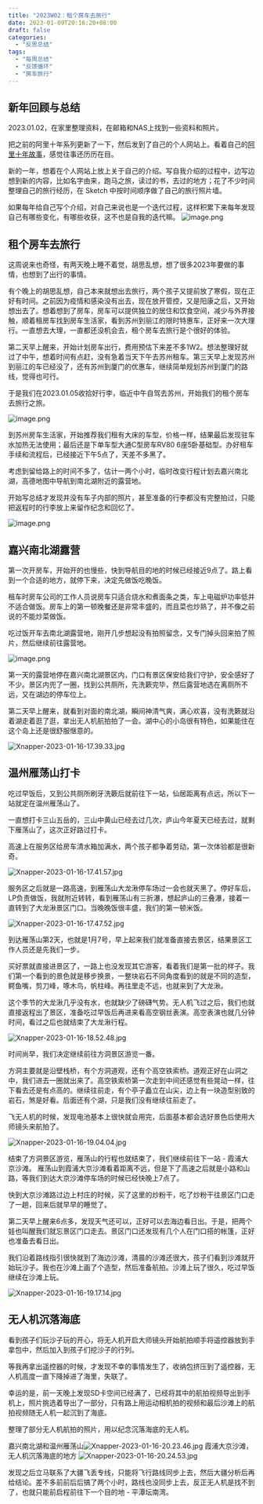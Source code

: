 ```yaml
---
title: "2023W02：租个房车去旅行"
date: 2023-01-09T20:16:20+08:00
draft: false
categories:
  - "反思总结"
tags:
  - "每周总结"
  - "反馈循环"
  - "房车旅行"
---
```


## 新年回顾与总结

2023.01.02，在家里整理资料，在邮箱和NAS上找到一些资料和照片。

把之前的阿里十年系列更新了一下，然后发到了自己的个人网站上。看着自己的[阿里十年故事](https://hagerhu.com/categories/%E9%98%BF%E9%87%8C%E5%8D%81%E5%B9%B4/)，感觉往事还历历在目。

新的一年，想着在个人网站上放上关于自己的介绍。写自我介绍的过程中，边写边想到新的内容，比如名字由来，跑马之旅，读过的书，去过的地方；花了不少时间整理自己的旅行经历，在 Sketch 中按时间顺序做了自己的旅行照片墙。

如果每年给自己写个介绍，对自己来说也是一个迭代过程，这样积累下来每年发现自己有哪些变化，有哪些收获，这不也是自我的迭代嘛。
![image.png](https://cdn.nlark.com/yuque/0/2023/png/177619/1673703814783-3c147ab7-b1df-4ba9-9bb5-cc7829d14f9d.png#averageHue=%23fdfdfc&clientId=u3d139879-0013-4&crop=0&crop=0&crop=1&crop=1&from=paste&height=503&id=u5e41c15f&margin=%5Bobject%20Object%5D&name=image.png&originHeight=1006&originWidth=2284&originalType=binary&ratio=1&rotation=0&showTitle=false&size=711926&status=done&style=none&taskId=ub042aa2f-b4bc-4ede-affe-bc68823ecf6&title=&width=1142)



## 租个房车去旅行

这周说来也奇怪，有两天晚上睡不着觉，胡思乱想，想了很多2023年要做的事情，也想到了出行的事情。

有个晚上的胡思乱想，自己本来就想出去旅行，两个孩子又提前放了寒假，现在正好有时间。之前因为疫情和感染没有出去，现在放开管控，又是阳康之后，又开始想出去了。想着想到了房车，房车可以提供独立的居住和饮食空间，减少与外界接触，顺着租房车找到房车生活家，看到苏州到丽江的限时特惠车，正好来一次大理行。一直想去大理，一直都还没机会去，租个房车去旅行是个很好的体验。

第二天早上醒来，开始计划房车出行，费用预估下来差不多1W2。想法整理好就过了中午，想着时间有点赶，没有急着当天下午去苏州租车。第三天早上发现苏州到丽江的车已经没了，还有苏州到厦门的优惠车，继续简单规划苏州到厦门的路线，觉得也可行。

于是我们在2023.01.05收拾好行李，临近中午自驾去苏州，开始我们的租个房车去旅行之旅。

![image.png](https://cdn.nlark.com/yuque/0/2023/png/177619/1673704325752-e4fb66f6-f036-42dd-ba96-eba8a028ba69.png#averageHue=%23f4f2ee&clientId=u3d139879-0013-4&crop=0&crop=0&crop=1&crop=1&from=paste&height=460&id=u22da0ee3&margin=%5Bobject%20Object%5D&name=image.png&originHeight=920&originWidth=2932&originalType=binary&ratio=1&rotation=0&showTitle=false&size=1264657&status=done&style=none&taskId=u267e3011-63f4-4921-a497-f3e13e8cc91&title=&width=1466)

到苏州房车生活家，开始推荐我们租有大床的车型，价格一样，结果最后发现驻车水加热无法使用；最后还是下单车型大通C型房车RV80 6座5卧基础型。办好租车手续和流程后，已经接近下午5点了，天差不多黑了。

考虑到留给路上的时间不多了，估计一两个小时，临时改变行程计划去嘉兴南北湖，高德地图中导航到南北湖附近的露营地。

开始写总结才发现并没有车子内部的照片，甚至准备的行李都没有完整拍过，只能把返程时的行李放上来留作纪念和回忆了。

![image.png](https://cdn.nlark.com/yuque/0/2023/png/177619/1673705774697-9b6aa67a-e78f-48a4-a3d4-9c7ab4207f69.png#averageHue=%237f7e73&clientId=u3d139879-0013-4&crop=0&crop=0&crop=1&crop=1&from=paste&height=648&id=uadb0fffa&margin=%5Bobject%20Object%5D&name=image.png&originHeight=1296&originWidth=2102&originalType=binary&ratio=1&rotation=0&showTitle=false&size=4945841&status=done&style=none&taskId=u1bf817e5-e95e-40a1-ae59-3e361a3fad6&title=&width=1051)



## 嘉兴南北湖露营

第一次开房车，开始开的也慢些，快到导航目的地的时候已经接近9点了。路上看到一个合适的地方，就停下来，决定先做饭吃晚饭。

租车时房车公司的工作人员说房车只适合烧水和煮面条之类，车上电磁炉功率低并不适合做饭。房车上的第一顿晚餐还是非常丰盛的，而且菜也炒熟了，并不像之前说的不能炒菜做饭。

吃过饭开车去南北湖露营地，刚开几步想起没有拍照留念，又专门掉头回来拍了照片，然后继续前往露营地。

![image.png](https://cdn.nlark.com/yuque/0/2023/png/177619/1673706194949-d15c00b8-37e3-4122-b06c-9b104da04823.png#averageHue=%23897258&clientId=u3d139879-0013-4&crop=0&crop=0&crop=1&crop=1&from=paste&height=556&id=uc5445462&margin=%5Bobject%20Object%5D&name=image.png&originHeight=1112&originWidth=1786&originalType=binary&ratio=1&rotation=0&showTitle=false&size=3628681&status=done&style=none&taskId=u3dde87f2-cee2-41e2-a756-40ff999bcc5&title=&width=893)

第一天的露营地停在嘉兴南北湖景区内，门口有景区保安给我们守护，安全感好了不少。景区内兜了一圈，找到公共厕所，先洗簌完毕，然后露营地选在离厕所不远，又在湖边的停车位上。

第二天早上醒来，就看到对面的南北湖，瞬间神清气爽，满心欢喜，没有洗簌就沿着湖走着逛了逛，拿出无人机航拍拍了一会。湖中心的小岛很有特色，如果能住在这个岛上还是很舒服惬意的。

![Xnapper-2023-01-16-17.39.33.jpg](https://cdn.nlark.com/yuque/0/2023/jpeg/177619/1673862002926-d7afde82-0353-493d-8aad-d65445d82244.jpeg#averageHue=%236e8080&clientId=u66e6f7d6-5c32-4&crop=0&crop=0&crop=1&crop=1&from=paste&height=687&id=u44b6fff4&margin=%5Bobject%20Object%5D&name=Xnapper-2023-01-16-17.39.33.jpg&originHeight=1374&originWidth=2190&originalType=binary&ratio=1&rotation=0&showTitle=false&size=803685&status=done&style=none&taskId=u865be0be-81d3-46ef-8eed-ae782d48455&title=&width=1095)



## 温州雁荡山打卡

吃过早饭后，又到公共厕所刷牙洗簌后就前往下一站，仙居距离有点远，所以下一站就定在温州雁荡山了。

一直想打卡三山五岳的，三山中黄山已经去过几次，庐山今年夏天已经去过，就剩下雁荡山了，这次正好路过打卡。

高速上在服务区给房车清水箱加满水，两个孩子都争着劳动，第一次体验都是很新奇。

![Xnapper-2023-01-16-17.41.57.jpg](https://cdn.nlark.com/yuque/0/2023/jpeg/177619/1673862130680-4c2a931e-72ab-4fe1-ba67-24932b29cc36.jpeg#averageHue=%23658080&clientId=u66e6f7d6-5c32-4&crop=0&crop=0&crop=1&crop=1&from=paste&height=468&id=ud1af27e9&margin=%5Bobject%20Object%5D&name=Xnapper-2023-01-16-17.41.57.jpg&originHeight=936&originWidth=2596&originalType=binary&ratio=1&rotation=0&showTitle=false&size=780787&status=done&style=none&taskId=ua2050996-8884-4dff-89d7-48e8bc6941a&title=&width=1298)

服务区之后就是一路高速，到雁荡山大龙湫停车场过一会也就天黑了。停好车后，LP负责做饭，我就附近转转，看到雁荡山有三折瀑，想起庐山的三叠瀑，接着一直转到了大龙湫景区门口。当晚晚饭很丰盛，我们的第一顿米饭。

![Xnapper-2023-01-16-17.47.52.jpg](https://cdn.nlark.com/yuque/0/2023/jpeg/177619/1673862486258-d5d6a042-f116-4118-877a-52fbf36f0ac0.jpeg#averageHue=%2375644e&clientId=u66e6f7d6-5c32-4&crop=0&crop=0&crop=1&crop=1&from=paste&height=811&id=ub6df7637&margin=%5Bobject%20Object%5D&name=Xnapper-2023-01-16-17.47.52.jpg&originHeight=1622&originWidth=2762&originalType=binary&ratio=1&rotation=0&showTitle=false&size=1492718&status=done&style=none&taskId=u0a71a81b-c0d9-49ca-99f8-efd1a62c29d&title=&width=1381)

到达雁荡山第2天，也就是1月7号，早上起来我们就准备直接去景区，结果景区工作人员还是先我们一步。

买好票就直接进景区了，一路上也没发现其它游客，看着我们是第一批的样子。我们第一个看到的景色就是移步换景，一整块岩石不同角度看到的就是不同的造型，鳄鱼嘴，剪刀峰，啄木鸟，帆柱峰。再往里走不远，也就来到了大龙湫。

这个季节的大龙湫几乎没有水，也就缺少了磅礴气势。无人机飞过之后，我们也就直接返程出了景区，准备吃过早饭后再进来看高空钢丝表演。高空表演也就几分钟时间，看过之后也就结束了大龙湫行程。

![Xnapper-2023-01-16-18.52.48.jpg](https://cdn.nlark.com/yuque/0/2023/jpeg/177619/1673866389440-7ad1cc71-2fa7-4b7e-af0e-47cc6ed9489c.jpeg#averageHue=%233c463c&clientId=u953047f9-6461-4&crop=0&crop=0&crop=1&crop=1&from=paste&height=722&id=u36d51fe7&margin=%5Bobject%20Object%5D&name=Xnapper-2023-01-16-18.52.48.jpg&originHeight=1444&originWidth=2550&originalType=binary&ratio=1&rotation=0&showTitle=false&size=1498191&status=done&style=none&taskId=u65fec737-51ae-4b63-88a9-b6f0ce9ac17&title=&width=1275)

时间尚早，我们决定继续前往方洞景区游览一番。

方洞主要就是沿壁栈桥，有个方洞道观，还有个高空铁索桥。道观正好在山洞之中，我们进去一圈就出来了。高空铁索桥第一次走到中间还感觉有些晃动一样，往下看去还是有点高的。继续往前走，有个亭子矗立在山尖，边上有一块造型别致的岩石，煞是好看。后面还有个湖，只是我们没有继续往前走了。

飞无人机的时候，发现电池基本上很快就会用完，后面基本都会选好景色后使用大师镜头来航拍了。

![Xnapper-2023-01-16-19.04.04.jpg](https://cdn.nlark.com/yuque/0/2023/jpeg/177619/1673867057148-e2b5184f-678f-4c60-880f-bb00c4589723.jpeg#averageHue=%23777a71&clientId=u953047f9-6461-4&crop=0&crop=0&crop=1&crop=1&from=paste&height=679&id=uafd5deb9&margin=%5Bobject%20Object%5D&name=Xnapper-2023-01-16-19.04.04.jpg&originHeight=1358&originWidth=2824&originalType=binary&ratio=1&rotation=0&showTitle=false&size=1411870&status=done&style=none&taskId=u8c6cf73a-5290-4a7d-850e-bd98e754b25&title=&width=1412)

结束了方洞景区游览，雁荡山的行程也就结束了，我们继续前往下一站 - 霞浦大京沙滩。
雁荡山到霞浦大京沙滩看着距离不远，但是下了高速之后就是小路和山路，等我们到达大京沙滩停车场的时候已经快晚上7点了。

快到大京沙滩路过边上村庄的时候，买了这里的炒粉干，吃了炒粉干往景区门口走了一趟，回来后就早早的睡觉了。

第二天早上醒来6点多，发现天气还可以，正好可以去海边看日出。于是，把两个娃也叫醒我们就忘景区门口走去。景区门口还发现有几个人在门口搭的帐篷，正好也准备去看日出。

我们沿着路线指引很快就到了海边沙滩，清晨的沙滩还很大，孩子们看到沙滩就开始玩沙子。我也在沙滩上画了个造型，然后准备航拍。沙滩上玩了很久，吃过早饭继续在沙滩上玩。

![Xnapper-2023-01-16-19.17.14.jpg](https://cdn.nlark.com/yuque/0/2023/jpeg/177619/1673867849902-17a5f78e-af95-49fa-813a-d850963a87ca.jpeg#averageHue=%23616f69&clientId=u953047f9-6461-4&crop=0&crop=0&crop=1&crop=1&from=paste&height=585&id=u6d96de1c&margin=%5Bobject%20Object%5D&name=Xnapper-2023-01-16-19.17.14.jpg&originHeight=1170&originWidth=2688&originalType=binary&ratio=1&rotation=0&showTitle=false&size=990252&status=done&style=none&taskId=uda09aeed-4e92-43ab-ac90-ec0dea932ab&title=&width=1344)



## 无人机沉落海底

看到孩子们玩沙子玩的开心，将无人机开启大师镜头开始航拍顺手将遥控器放到手拿包中，然后加入到孩子们挖沙子的行列。

等我再拿出遥控器的时候，才发现不幸的事情发生了，收纳包挤压到了遥控器，无人机高度一直下降掉进了海里，失联了。

幸运的是，前一天晚上发现SD卡空间已经满了，已经将其中的航拍视频导出到手机上，照片挑选着导出了一部分，只有路上用运动相机拍的视频和最后沙滩上的航拍视频随无人机一起沉到了海底。

整理了部分无人机航拍的照片，用以纪念沉落海底的无人机。

嘉兴南北湖和温州雁荡山![Xnapper-2023-01-16-20.23.46.jpg](https://cdn.nlark.com/yuque/0/2023/jpeg/177619/1673871847008-dcdd526f-94a5-4a88-b375-bd449b525b3d.jpeg#averageHue=%2358645d&clientId=u953047f9-6461-4&crop=0&crop=0&crop=1&crop=1&from=paste&height=647&id=udab503df&margin=%5Bobject%20Object%5D&name=Xnapper-2023-01-16-20.23.46.jpg&originHeight=1294&originWidth=2724&originalType=binary&ratio=1&rotation=0&showTitle=false&size=1404792&status=done&style=none&taskId=ua20642f7-56d9-4705-a436-d24bedbe058&title=&width=1362)
霞浦大京沙滩，无人机沉落海底的地方
![Xnapper-2023-01-16-20.24.53.jpg](https://cdn.nlark.com/yuque/0/2023/jpeg/177619/1673871903191-1f306d3f-9e2e-4442-82bf-c3537219cf03.jpeg#averageHue=%2361625a&clientId=u953047f9-6461-4&crop=0&crop=0&crop=1&crop=1&from=paste&height=681&id=u8ce28786&margin=%5Bobject%20Object%5D&name=Xnapper-2023-01-16-20.24.53.jpg&originHeight=1362&originWidth=2524&originalType=binary&ratio=1&rotation=0&showTitle=false&size=729869&status=done&style=none&taskId=uf9216746-fb35-4cd0-80f4-12c4fa4d741&title=&width=1262)

发现之后立马联系了大疆飞丢专线，只能将飞行路线同步上去，然后大疆分析后再给结论。差不多前前后后搞了两个小时，路线也没同步上去，反正无人机是找不到了，也就只能前启程前往下一个目的地 - 平潭坛南湾。
